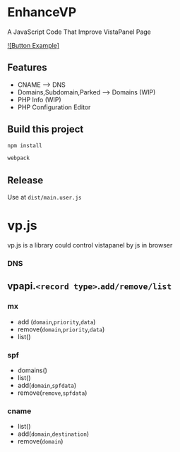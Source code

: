 # EnhanceVP
A JavaScript Code That Improve VistaPanel Page

[Link]: # 'Link with example title.'
[![Button Example]][Link]

## Features
- CNAME --> DNS
- Domains,Subdomain,Parked --> Domains (WIP)
- PHP Info (WIP)
- PHP Configuration Editor


## Build this project
```sh
npm install
```
```sh
webpack
```
## Release
Use at `dist/main.user.js`
# vp.js
vp.js is a library could control vistapanel by js in browser

### DNS
## vpapi.`<record type>`.`add/remove/list`
### mx
- add (`domain`,`priority`,`data`)
- remove(`domain`,`priority`,`data`)
- list()
### spf
- domains()
- list()
- add(`domain`,`spfdata`)
- remove(`remove`,`spfdata`)
### cname
- list()
- add(`domain`,`destination`)
- remove(`domain`)
